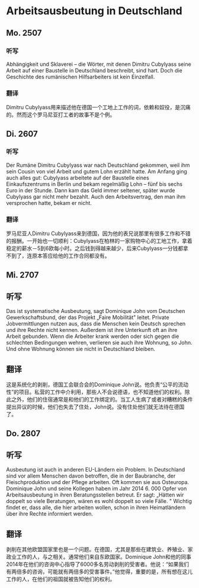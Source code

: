 Arbeitsausbeutung in Deutschland
==========

## Mo. 2507

### 听写

Abhängigkeit  und  Sklaverei  –  die  Wörter,  mit denen  Dimitru  Cubylyass  seine  Arbeit  auf  einer Baustelle  in  Deutschland  beschreibt,  sind  hart. Doch  die  Geschichte  des  rumänischen Hilfsarbeiters  ist  kein  Einzelfall.

### 翻译

Dimitru Cubylyass用来描述他在德国一个工地上工作的词，依赖和奴役，是沉痛的。然而这个罗马尼亚打工者的故事不是个例。

## Di. 2607

### 听写

Der Rumäne Dimitru Cubylyass war nach Deutschland gekommen, weil ihm sein Cousin von viel Arbeit und gutem Lohn erzählt hatte. Am Anfang ging auch alles gut: Cubylyass arbeitete auf der Baustelle eines Einkaufszentrums in Berlin und bekam regelmäßig Lohn – fünf bis sechs Euro in der Stunde. Dann kam das Geld immer seltener, später wurde Cubylyass gar nicht mehr bezahlt. Auch den Arbeitsvertrag, den man ihm versprochen hatte, bekam er nicht.

### 翻译

罗马尼亚人Dimitru Cubylyass来到德国，因为他的表兄说那里有很多工作和不错的报酬。一开始也一切顺利：Cubylyass在柏林的一家购物中心的工地工作，拿着稳定的薪水－5到6欧每小时。之后钱到得越来越少，后来Cubylyass一分钱都拿不到了，连原本答应给他的工作合同都没有。

## Mi. 2707

## 听写

Das ist systematische Ausbeutung, sagt Dominique John vom Deutschen Gewerkschaftsbund, der das Projekt „Faire Mobilität" leitet. Private Jobvermittlungen nutzen aus, dass die Menschen kein Deutsch sprechen und ihre Rechte nicht kennen. Außerdem ist ihre Unterkunft oft an ihre Arbeit gebunden. Wenn die Arbeiter krank werden oder sich gegen die schlechten Bedingungen wehren, verlieren sie auch ihre Wohnung, so John. Und ohne Wohnung können sie nicht in Deutschland bleiben.

## 翻译

这是系统化的剥削，德国工会联合会的Dominique John说。他负责“公平的流动性”的项目。私营的工作中介利用，那些人不会说德语，也不知道他们的权利。除此之外，他们的住宿通常是和他们的工作绑定的。当工人生病了或者对糟糕的条件提出异议的时候，他们也失去了住处，John说。没有住处他们就无法待在德国了。

## Do. 2807

## 听写

Ausbeutung ist auch in anderen EU-Ländern ein Problem. In Deutschland sind vor allem Menschen davon betroffen, die in der Baubranche, der Fleischproduktion und der Pflege arbeiten. Oft kommen sie aus Osteuropa. Dominique John und seine Kollegen haben im Jahr 2014 6. 000 Opfer von Arbeitsausbeutung in ihren Beratungsstellen betreut. Er sagt: „Hätten wir doppelt so viele Beratungen, wären es wohl doppelt so viele Fälle. " Wichtig findet er, dass alle, die hier arbeiten wollen, schon in ihren Heimatländern über ihre Rechte informiert werden.

## 翻译

剥削在其他欧盟国家里也是一个问题。在德国，尤其是那些在建筑业、养殖业、家政业工作的人，与之相关。通常他们来自东欧国家。Dominique John和他的同事2014年在他们的咨询中心指导了6000多名劳动剥削的受害者。他说：“如果我们有两倍多的咨询，可能就有两倍多的受害事件。”他觉得，重要的是，所有想在这儿工作的人，在他们的祖国就被告知他们的权利。
